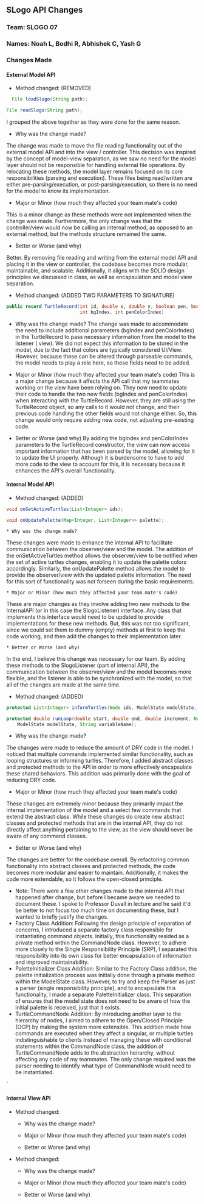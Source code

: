 ## SLogo API Changes

### Team: SLOGO 07

### Names: Noah L, Bodhi R, Abhishek C, Yash G

### Changes Made

#### External Model API

* Method changed: (REMOVED)

```java
  File loadSlogo(String path);

File readSlogo(String path);
```

I grouped the above together as they were done for the same reason.

* Why was the change made?

The change was made to move the file reading functionality out of the external model API and into
the view / controller. This decision was inspired by the concept of model-view separation, as we saw
no need for the model layer should not be responsible for handling external file operations. By
relocating these methods, the model layer remains focused on its core responsibilities (parsing and
execution). These files being read/written are either pre-parsing/execution, or
post-parsing/execution, so there is no need for the model to know its implementation.

* Major or Minor (how much they affected your team mate's code)

This is a minor change as these methods were not implemented when the change was made. Furthermore,
the only change was that the controller/view would now be calling an internal method, as opposed to
an external method, but the methods structure remained the same.

* Better or Worse (and why)

Better. By removing file reading and writing from the external model API and placing it in the view
or controller, the codebase becomes more modular, maintainable, and scalable. Additionally, it
aligns with the SOLID design principles we discussed in class, as well as encapsulation and model
view separation.

* Method changed: (ADDED TWO PARAMETERS TO SIGNATURE)

```java
public record TurtleRecord(int id, double x, double y, boolean pen, boolean visible, double heading,
                           int bgIndex, int penColorIndex)
```

* Why was the change made?
  The change was made to accommodate the need to include additional parameters (bgIndex and
  penColorIndex) in the TurtleRecord to pass necessary information from the model to the listener (
  view). We did not expect this information to be stored in the model, due to the fact that colors
  are typically considered UI/View. However, because these can be altered through parseable
  commands, the model needs to play a role here, so these fields need to be added.

* Major or Minor (how much they affected your team mate's code)
  This is a major change because it affects the API call that my teammates working on the view have
  been relying on. They now need to update their code to handle the two new fields (bgIndex and
  penColorIndex) when interacting with the TurtleRecord. However, they are still using the
  TurtleRecord object, so any calls to it would not change, and their previous code handling the
  other fields would not change either. So, this change would only require adding new code, not
  adjusting pre-existing code.

* Better or Worse (and why)
  By adding the bgIndex and penColorIndex parameters to the TurtleRecord constructor, the view can
  now access important information that has been parsed by the model, allowing for it to update the
  UI properly. Although it is burdensome to have to add more code to the view to account for this,
  it is necessary because it enhances the API's overall functionality.

#### Internal Model API

* Method changed: (ADDED)

```java
void onSetActiveTurtles(List<Integer> ids);

void onUpdatePalette(Map<Integer, List<Integer>> palette);
```

    * Why was the change made?

These changes were made to enhance the internal API to facilitate communication between the
observer/view and the model. The addition of the onSetActiveTurtles method allows the observer/view
to be notified when the set of active turtles changes, enabling it to update the palette colors
accordingly. Similarly, the onUpdatePalette method allows the model to provide the observer/view
with the updated palette information. The need for this sort of functionality was not forseen during
the basic requirements.

    * Major or Minor (how much they affected your team mate's code)

These are major changes as they involve adding two new methods to the InternalAPI (or in this case
the SlogoListener) interface. Any class that implements this interface would need to be updated to
provide implementations for these new methods. But, this was not too significant, since we could set
them to dummy (empty) methods at first to keep the code working, and then add the changes to their
implementation later.

    * Better or Worse (and why)

In the end, I believe this change was necessary for our team. By adding these methods to the
SlogoListener (part of internal API), the communication between the observer/view and the model
becomes more flexible, and the listener is able to be synchronized with the model, so that all of
the changes are made at the same time.

* Method changed: (ADDED)

```java
protected List<Integer> informTurtles(Node ids, ModelState modelState, SlogoListener myListener);

protected double runLoop(double start, double end, double increment, Node commands,
    ModelState modelState, String variableName);
```

* Why was the change made?

The changes were made to reduce the amount of DRY code in the model. I noticed that multiple
commands implemented similar functionality, such as looping structures or informing turtles.
Therefore, I added abstract classes and protected methods to the API in order to more effectively
encapsulate these shared behaviors. This addition was primarily done with the goal of reducing DRY
code.

* Major or Minor (how much they affected your team mate's code)

These changes are extremely minor because they primarily impact the internal implementation of the
model and a select few commands that extend the abstract class. While these changes do create new
abstract classes and protected methods that are in the internal API, they do not directly affect
anything pertaining to the view, as the view should never be aware of any command classes.

* Better or Worse (and why)

The changes are better for the codebase overall. By refactoring common functionality into abstract
classes and protected methods, the code becomes more modular and easier to maintain. Additionally,
it makes the code more extendable, so it follows the open-closed principle.

* Note:
  There were a few other changes made to the internal API that happened after change, but before I
  became aware we needed to document these. I spoke to Professor Duvall in lecture and he said it'd
  be better to not focus too much time on documenting these, but I wanted to briefly justify the
  changes.
 * Factory Class Addition: Following the design principle of separation of concerns, I introduced
   a separate factory class responsible for instantiating command objects. Initially, this
   functionality resided as a private method within the CommandNode class. However, to adhere more
   closely to the Single Responsibility Principle (SRP), I separated this responsibility into its
   own class for better encapsulation of information and improved maintainability.
* PaletteInitializer Class Addition: Similar to the Factory Class addition, the palette
  initialization process was initially done through a private method within the ModelState class.
  However, to try and keep the Parser as just a parser (single responsibility principle), and to
  encapsulate this functionality, I made a separate PaletteInitializer class. This separation of 
  ensures that the model state does not need to be aware of how the initial palette is received, 
  just that it exists.
* TurtleCommandNode Addition: By introducing another layer to the hierarchy of nodes, I aimed to
  adhere to the Open/Closed Principle (OCP) by making the system more extensible. This addition made 
  how commands are executed when they affect a singular, or multiple turtles indistinguishable to 
  clients Instead of managing these with conditional statements within the CommandNode class, the 
  addition of TurtleCommandNode adds to the abstraction heirarchy, without affecting any code of my
  teammates. The only change required was the parser needing to identify what type of CommandNode 
  would need to be instantiated.

`

#### Internal View API

* Method changed:

    * Why was the change made?

    * Major or Minor (how much they affected your team mate's code)

    * Better or Worse (and why)


* Method changed:

    * Why was the change made?

    * Major or Minor (how much they affected your team mate's code)

    * Better or Worse (and why)

